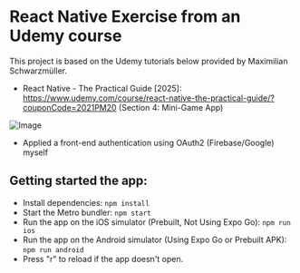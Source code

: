 # React Native Exercise from an Udemy course
This project is based on the Udemy tutorials below provided by Maximilian Schwarzmüller.

- React Native - The Practical Guide [2025]: https://www.udemy.com/course/react-native-the-practical-guide/?couponCode=2021PM20
(Section 4: Mini-Game App)<br>

![Image](https://github.com/user-attachments/assets/8d7ea786-b68b-4e63-a1f5-08b6d7011d6e)

- Applied a front-end authentication using OAuth2 (Firebase/Google) myself
  


## Getting started the app:
- Install dependencies: `npm install`
- Start the Metro bundler: `npm start`
- Run the app on the iOS simulator (Prebuilt, Not Using Expo Go): `npm run ios`
- Run the app on the Android simulator (Using Expo Go or Prebuilt APK): `npm run android`
- Press "r" to reload if the app doesn't open.
